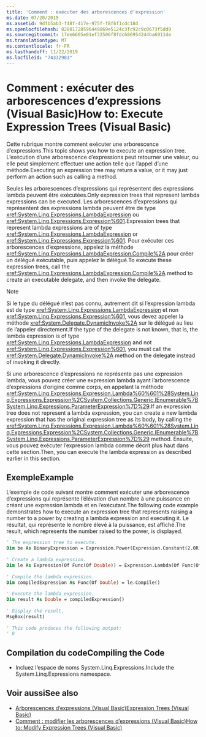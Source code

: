 ```yaml
---
title: 'Comment : exécuter des arborescences d’expression'
ms.date: 07/20/2015
ms.assetid: 9dfb5ab3-f48f-417e-975f-f8f6f1cdc18d
ms.openlocfilehash: 82801728596449869e5124c3fc92c9c0673f5dd9
ms.sourcegitcommit: 17ee6605e01ef32506f8fdc686954244ba6911de
ms.translationtype: MT
ms.contentlocale: fr-FR
ms.lasthandoff: 11/22/2019
ms.locfileid: "74332983"
---
```

# <a name="how-to-execute-expression-trees-visual-basic"></a><span data-ttu-id="8d943-102">Comment : exécuter des arborescences d’expressions (Visual Basic)</span><span class="sxs-lookup"><span data-stu-id="8d943-102">How to: Execute Expression Trees (Visual Basic)</span></span>
<span data-ttu-id="8d943-103">Cette rubrique montre comment exécuter une arborescence d’expressions.</span><span class="sxs-lookup"><span data-stu-id="8d943-103">This topic shows you how to execute an expression tree.</span></span> <span data-ttu-id="8d943-104">L’exécution d’une arborescence d’expressions peut retourner une valeur, ou elle peut simplement effectuer une action telle que l’appel d’une méthode.</span><span class="sxs-lookup"><span data-stu-id="8d943-104">Executing an expression tree may return a value, or it may just perform an action such as calling a method.</span></span>  
  
 <span data-ttu-id="8d943-105">Seules les arborescences d’expressions qui représentent des expressions lambda peuvent être exécutées.</span><span class="sxs-lookup"><span data-stu-id="8d943-105">Only expression trees that represent lambda expressions can be executed.</span></span> <span data-ttu-id="8d943-106">Les arborescences d’expressions qui représentent des expressions lambda peuvent être de type <xref:System.Linq.Expressions.LambdaExpression> ou <xref:System.Linq.Expressions.Expression%601>.</span><span class="sxs-lookup"><span data-stu-id="8d943-106">Expression trees that represent lambda expressions are of type <xref:System.Linq.Expressions.LambdaExpression> or <xref:System.Linq.Expressions.Expression%601>.</span></span> <span data-ttu-id="8d943-107">Pour exécuter ces arborescences d’expressions, appelez la méthode <xref:System.Linq.Expressions.LambdaExpression.Compile%2A> pour créer un délégué exécutable, puis appelez le délégué.</span><span class="sxs-lookup"><span data-stu-id="8d943-107">To execute these expression trees, call the <xref:System.Linq.Expressions.LambdaExpression.Compile%2A> method to create an executable delegate, and then invoke the delegate.</span></span>  
  
> [!NOTE]
> <span data-ttu-id="8d943-108">Si le type du délégué n’est pas connu, autrement dit si l’expression lambda est de type <xref:System.Linq.Expressions.LambdaExpression> et non <xref:System.Linq.Expressions.Expression%601>, vous devez appeler la méthode <xref:System.Delegate.DynamicInvoke%2A> sur le délégué au lieu de l’appeler directement.</span><span class="sxs-lookup"><span data-stu-id="8d943-108">If the type of the delegate is not known, that is, the lambda expression is of type <xref:System.Linq.Expressions.LambdaExpression> and not <xref:System.Linq.Expressions.Expression%601>, you must call the <xref:System.Delegate.DynamicInvoke%2A> method on the delegate instead of invoking it directly.</span></span>  
  
 <span data-ttu-id="8d943-109">Si une arborescence d’expressions ne représente pas une expression lambda, vous pouvez créer une expression lambda ayant l’arborescence d’expressions d’origine comme corps, en appelant la méthode <xref:System.Linq.Expressions.Expression.Lambda%60%601%28System.Linq.Expressions.Expression%2CSystem.Collections.Generic.IEnumerable%7BSystem.Linq.Expressions.ParameterExpression%7D%29>.</span><span class="sxs-lookup"><span data-stu-id="8d943-109">If an expression tree does not represent a lambda expression, you can create a new lambda expression that has the original expression tree as its body, by calling the <xref:System.Linq.Expressions.Expression.Lambda%60%601%28System.Linq.Expressions.Expression%2CSystem.Collections.Generic.IEnumerable%7BSystem.Linq.Expressions.ParameterExpression%7D%29> method.</span></span> <span data-ttu-id="8d943-110">Ensuite, vous pouvez exécuter l’expression lambda comme décrit plus haut dans cette section.</span><span class="sxs-lookup"><span data-stu-id="8d943-110">Then, you can execute the lambda expression as described earlier in this section.</span></span>  
  
## <a name="example"></a><span data-ttu-id="8d943-111">Exemple</span><span class="sxs-lookup"><span data-stu-id="8d943-111">Example</span></span>  
 <span data-ttu-id="8d943-112">L’exemple de code suivant montre comment exécuter une arborescence d’expressions qui représente l’élévation d’un nombre à une puissance en créant une expression lambda et en l’exécutant.</span><span class="sxs-lookup"><span data-stu-id="8d943-112">The following code example demonstrates how to execute an expression tree that represents raising a number to a power by creating a lambda expression and executing it.</span></span> <span data-ttu-id="8d943-113">Le résultat, qui représente le nombre élevé à la puissance, est affiché.</span><span class="sxs-lookup"><span data-stu-id="8d943-113">The result, which represents the number raised to the power, is displayed.</span></span>  
  
```vb  
' The expression tree to execute.  
Dim be As BinaryExpression = Expression.Power(Expression.Constant(2.0R), Expression.Constant(3.0R))  
  
' Create a lambda expression.  
Dim le As Expression(Of Func(Of Double)) = Expression.Lambda(Of Func(Of Double))(be)  
  
' Compile the lambda expression.  
Dim compiledExpression As Func(Of Double) = le.Compile()  
  
' Execute the lambda expression.  
Dim result As Double = compiledExpression()  
  
' Display the result.  
MsgBox(result)  
  
' This code produces the following output:  
' 8  
```  
  
## <a name="compiling-the-code"></a><span data-ttu-id="8d943-114">Compilation du code</span><span class="sxs-lookup"><span data-stu-id="8d943-114">Compiling the Code</span></span>  
  
- <span data-ttu-id="8d943-115">Incluez l’espace de noms System.Linq.Expressions.</span><span class="sxs-lookup"><span data-stu-id="8d943-115">Include the System.Linq.Expressions namespace.</span></span>  
  
## <a name="see-also"></a><span data-ttu-id="8d943-116">Voir aussi</span><span class="sxs-lookup"><span data-stu-id="8d943-116">See also</span></span>

- [<span data-ttu-id="8d943-117">Arborescences d’expressions (Visual Basic)</span><span class="sxs-lookup"><span data-stu-id="8d943-117">Expression Trees (Visual Basic)</span></span>](../../../../visual-basic/programming-guide/concepts/expression-trees/index.md)
- [<span data-ttu-id="8d943-118">Comment : modifier les arborescences d’expressions (Visual Basic)</span><span class="sxs-lookup"><span data-stu-id="8d943-118">How to: Modify Expression Trees (Visual Basic)</span></span>](../../../../visual-basic/programming-guide/concepts/expression-trees/how-to-modify-expression-trees.md)
